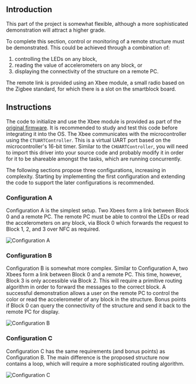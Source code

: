 ## Introduction
This part of the project is somewhat flexible, although a more sophisticated demonstration will attract a higher grade. 

To complete this section, control or monitoring of a remote structure must be demonstrated. This could be achieved through a combination of:

1. controlling the LEDs on any block,
2. reading the value of accelerometers on any block, or
3. displaying the connectivity of the structure on a remote PC.

The remote link is provided using an Xbee module, a small radio based on the Zigbee standard, for which there is a slot on the smartblock board.

## Instructions

The code to initialize and use the Xbee module is provided as part of the [original firmware](https://github.com/allsey87/smartblock-bsp). It is recommended to study and test this code before integrating it into the OS. The Xbee communicates with the microcontroller using the `CTUARTController`. This is a virtual UART port based on the microcontroller's 16-bit timer. Similar to the `CHUARTController`, you will need to import this driver into your source code and probably modify it in order for it to be shareable amongst the tasks, which are running concurrently.

The following sections propose three configurations, increasing in complexity. Starting by implementing the first configuration and extending the code to support the later configurations is recommended.

### Configuration A

Configuration A is the simplest setup. Two Xbees form a link between Block 0 and a remote PC. The remote PC must be able to control the LEDs or read the accelerometers on any block, via Block 0 which forwards the request to Block 1, 2, and 3 over NFC as required.

![Configuration A](./Project-Part-VII:-High-level-Applications-A.png "Configuration A")

### Configuration B

Configuration B is somewhat more complex. Similar to Configuration A, two Xbees form a link between Block 0 and a remote PC. This time, however, Block 3 is only accessible via Block 2. This will require a primitive routing algorithm in order to forward the messages to the correct block. A successful demonstration allows a user on the remote PC to control the color or read the accelerometer of any block in the structure. Bonus points if Block 0 can query the connectivity of the structure and send it back to the remote PC for display.

![Configuration B](./Project-Part-VII:-High-level-Applications-B.png "Configuration B")

### Configuration C

Configuration C has the same requirements (and bonus points) as Configuration B. The main difference is the proposed structure now contains a loop, which will require a more sophisticated routing algorithm.

![Configuration C](./Project-Part-VII:-High-level-Applications-C.png "Configuration C")
